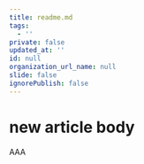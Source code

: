 ```yaml
---
title: readme.md
tags:
  - ''
private: false
updated_at: ''
id: null
organization_url_name: null
slide: false
ignorePublish: false
---
```

# new article body
AAA